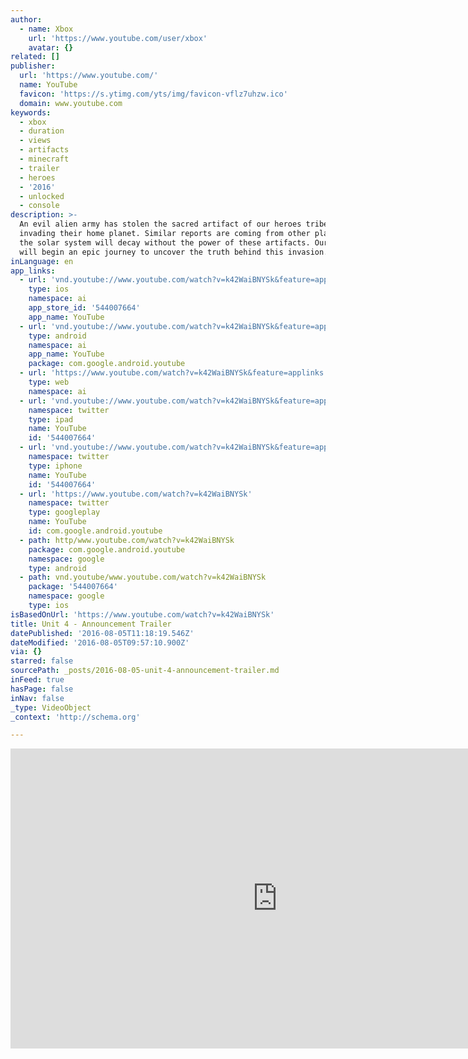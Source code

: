 ```yaml
---
author:
  - name: Xbox
    url: 'https://www.youtube.com/user/xbox'
    avatar: {}
related: []
publisher:
  url: 'https://www.youtube.com/'
  name: YouTube
  favicon: 'https://s.ytimg.com/yts/img/favicon-vflz7uhzw.ico'
  domain: www.youtube.com
keywords:
  - xbox
  - duration
  - views
  - artifacts
  - minecraft
  - trailer
  - heroes
  - '2016'
  - unlocked
  - console
description: >-
  An evil alien army has stolen the sacred artifact of our heroes tribe while
  invading their home planet. Similar reports are coming from other planets and
  the solar system will decay without the power of these artifacts. Our heroes
  will begin an epic journey to uncover the truth behind this invasion.
inLanguage: en
app_links:
  - url: 'vnd.youtube://www.youtube.com/watch?v=k42WaiBNYSk&feature=applinks'
    type: ios
    namespace: ai
    app_store_id: '544007664'
    app_name: YouTube
  - url: 'vnd.youtube://www.youtube.com/watch?v=k42WaiBNYSk&feature=applinks'
    type: android
    namespace: ai
    app_name: YouTube
    package: com.google.android.youtube
  - url: 'https://www.youtube.com/watch?v=k42WaiBNYSk&feature=applinks'
    type: web
    namespace: ai
  - url: 'vnd.youtube://www.youtube.com/watch?v=k42WaiBNYSk&feature=applinks'
    namespace: twitter
    type: ipad
    name: YouTube
    id: '544007664'
  - url: 'vnd.youtube://www.youtube.com/watch?v=k42WaiBNYSk&feature=applinks'
    namespace: twitter
    type: iphone
    name: YouTube
    id: '544007664'
  - url: 'https://www.youtube.com/watch?v=k42WaiBNYSk'
    namespace: twitter
    type: googleplay
    name: YouTube
    id: com.google.android.youtube
  - path: http/www.youtube.com/watch?v=k42WaiBNYSk
    package: com.google.android.youtube
    namespace: google
    type: android
  - path: vnd.youtube/www.youtube.com/watch?v=k42WaiBNYSk
    package: '544007664'
    namespace: google
    type: ios
isBasedOnUrl: 'https://www.youtube.com/watch?v=k42WaiBNYSk'
title: Unit 4 - Announcement Trailer
datePublished: '2016-08-05T11:18:19.546Z'
dateModified: '2016-08-05T09:57:10.900Z'
via: {}
starred: false
sourcePath: _posts/2016-08-05-unit-4-announcement-trailer.md
inFeed: true
hasPage: false
inNav: false
_type: VideoObject
_context: 'http://schema.org'

---
```

<iframe src="https://cdn.embedly.com/widgets/media.html?src=https%3A%2F%2Fwww.youtube.com%2Fembed%2Fk42WaiBNYSk%3Ffeature%3Doembed&amp;url=http%3A%2F%2Fwww.youtube.com%2Fwatch%3Fv%3Dk42WaiBNYSk&amp;image=https%3A%2F%2Fi.ytimg.com%2Fvi%2Fk42WaiBNYSk%2Fhqdefault.jpg&amp;key=b7d04c9b404c499eba89ee7072e1c4f7&amp;type=text%2Fhtml&amp;schema=youtube" width="854" height="480" scrolling="no" frameborder="0" allowfullscreen="" style=""></iframe>